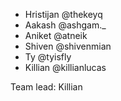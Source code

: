 - Hristijan @thekeyq
- Aakash @ashgam.\_
- Aniket @atneik
- Shiven @shivenmian
- Ty @tyisfly
- Killian @killianlucas

Team lead: Killian
